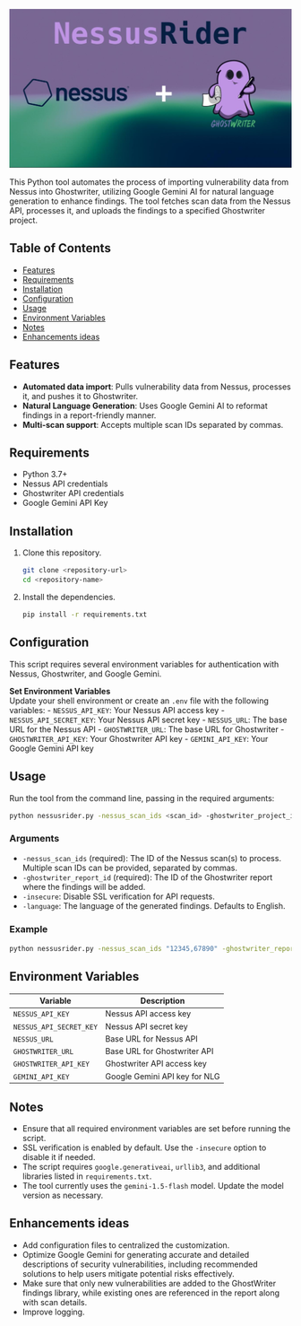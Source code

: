 ![Nessus Rider](readme_img.jpeg)

This Python tool automates the process of importing vulnerability data from Nessus into Ghostwriter, utilizing Google Gemini AI for natural language generation to enhance findings. The tool fetches scan data from the Nessus API, processes it, and uploads the findings to a specified Ghostwriter project.

## Table of Contents

- [Features](#features)
- [Requirements](#requirements)
- [Installation](#installation)
- [Configuration](#configuration)
- [Usage](#usage)
- [Environment Variables](#environment-variables)
- [Notes](#notes)
- [Enhancements ideas](#enhancements-ideas)

## Features

- **Automated data import**: Pulls vulnerability data from Nessus, processes it, and pushes it to Ghostwriter.
- **Natural Language Generation**: Uses Google Gemini AI to reformat findings in a report-friendly manner.
- **Multi-scan support**: Accepts multiple scan IDs separated by commas.

## Requirements

- Python 3.7+
- Nessus API credentials
- Ghostwriter API credentials
- Google Gemini API Key

## Installation

1. Clone this repository.
    ```bash
    git clone <repository-url>
    cd <repository-name>
    ```
2. Install the dependencies.
    ```bash
    pip install -r requirements.txt
    ```

## Configuration

This script requires several environment variables for authentication with Nessus, Ghostwriter, and Google Gemini.

**Set Environment Variables**  
   Update your shell environment or create an `.env` file with the following variables:
    - `NESSUS_API_KEY`: Your Nessus API access key
    - `NESSUS_API_SECRET_KEY`: Your Nessus API secret key
    - `NESSUS_URL`: The base URL for the Nessus API
    - `GHOSTWRITER_URL`: The base URL for Ghostwriter
    - `GHOSTWRITER_API_KEY`: Your Ghostwriter API key
    - `GEMINI_API_KEY`: Your Google Gemini API key

## Usage

Run the tool from the command line, passing in the required arguments:

```bash
python nessusrider.py -nessus_scan_ids <scan_id> -ghostwriter_project_id <project_id> [-insecure] [-language <language>]
```

### Arguments

- `-nessus_scan_ids` (required): The ID of the Nessus scan(s) to process. Multiple scan IDs can be provided, separated by commas.
- `-ghostwriter_report_id` (required): The ID of the Ghostwriter report where the findings will be added.
- `-insecure`: Disable SSL verification for API requests.
- `-language`: The language of the generated findings. Defaults to English.

### Example

```bash
python nessusrider.py -nessus_scan_ids "12345,67890" -ghostwriter_report_id "555" -language "italian"
```

## Environment Variables

| Variable                | Description                                         |
|-------------------------|-----------------------------------------------------|
| `NESSUS_API_KEY`        | Nessus API access key                               |
| `NESSUS_API_SECRET_KEY` | Nessus API secret key                               |
| `NESSUS_URL`            | Base URL for Nessus API                             |
| `GHOSTWRITER_URL`       | Base URL for Ghostwriter API                        |
| `GHOSTWRITER_API_KEY`   | Ghostwriter API access key                          |
| `GEMINI_API_KEY`        | Google Gemini API key for NLG                       |

## Notes

- Ensure that all required environment variables are set before running the script.
- SSL verification is enabled by default. Use the `-insecure` option to disable it if needed.
- The script requires `google.generativeai`, `urllib3`, and additional libraries listed in `requirements.txt`.
- The tool currently uses the `gemini-1.5-flash` model. Update the model version as necessary.

## Enhancements ideas

- Add configuration files to centralized the customization.
- Optimize Google Gemini for generating accurate and detailed descriptions of security vulnerabilities, including recommended solutions to help users mitigate potential risks effectively.
- Make sure that only new vulnerabilities are added to the GhostWriter findings library, while existing ones are referenced in the report along with scan details.
- Improve logging.